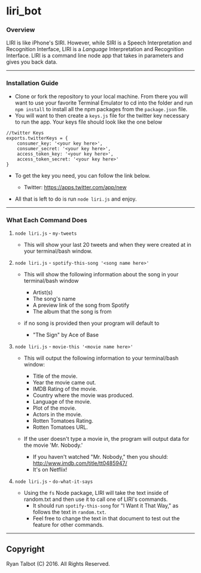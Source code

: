# liri_bot

### Overview
LIRI is like iPhone's SIRI. However, while SIRI is a Speech Interpretation and Recognition Interface, LIRI is a *Language* Interpretation and Recognition Interface. LIRI is a command line node app that takes in parameters and gives you back data.

----------

### Installation Guide

- Clone or fork the repository to your local machine. From there you will want to use your favorite Terminal Emulator to cd into the folder and run `npm install` to install all the npm packages from the `package.json` file. 
- You will want to then create a `keys.js` file for the twitter key necessary to run the app. Your keys file should look like the one below
~~~~
//twitter Keys
exports.twitterKeys = {
    consumer_key: '<your key here>',
    consumer_secret: '<your key here>',
    access_token_key: '<your key here>',
    access_token_secret: '<your key here>'
}
~~~~
- To get the key you need, you can follow the link below.
    - Twitter: https://apps.twitter.com/app/new

- All that is left to do is run `node liri.js` and enjoy.

--------

### What Each Command Does
1. `node liri.js` - `my-tweets`
		
	* This will show your last 20 tweets and when they were created at in your terminal/bash window.
	
2. `node liri.js` - `spotify-this-song '<song name here>'`

	* This will show the following information about the song in your terminal/bash window
		* Artist(s)
		* The song's name
		* A preview link of the song from Spotify
		* The album that the song is from

	* if no song is provided then your program will default to
		* "The Sign" by Ace of Base
		
3. `node liri.js` - `movie-this '<movie name here>'`

	* This will output the following information to your terminal/bash window:

		* Title of the movie.
		* Year the movie came out.
		* IMDB Rating of the movie.
		* Country where the movie was produced.
		* Language of the movie.
		* Plot of the movie.
		* Actors in the movie.
		* Rotten Tomatoes Rating.
		* Rotten Tomatoes URL.

	* If the user doesn't type a movie in, the program will output data for the movie 'Mr. Nobody.'
		* If you haven't watched "Mr. Nobody," then you should: http://www.imdb.com/title/tt0485947/
		* It's on Netflix!

4. `node liri.js` - `do-what-it-says`
	* Using the `fs` Node package, LIRI will take the text inside of random.txt and then use it to call one of LIRI's commands.
		* It should run `spotify-this-song` for "I Want it That Way," as follows the text in `random.txt`.
		* Feel free to change the text in that document to test out the feature for other commands.


-------

## Copyright
Ryan Talbot (C) 2016. All Rights Reserved.